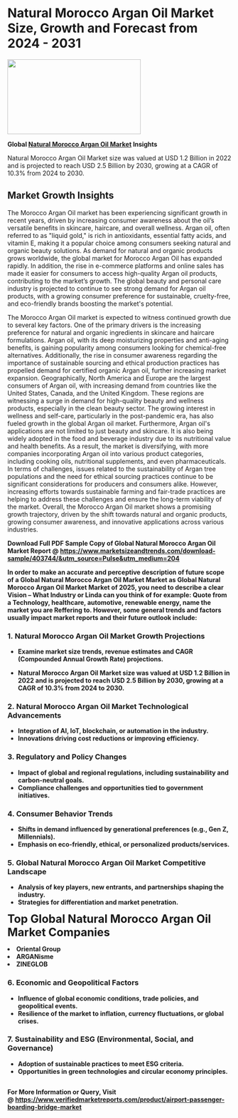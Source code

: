<H1>Natural Morocco Argan Oil Market Size, Growth and Forecast from 2024 - 2031</H1><img class="aligncenter size-medium wp-image-584254" src="https://thirdeyenews.in/wp-content/uploads/2024/09/Global-Market-Research-300x168.jpeg" alt="" width="300" height="168" /><p><strong>Global&nbsp;<a href="https://www.marketsizeandtrends.com/download-sample/403744/&amp;utm_source=Pulse&amp;utm_medium=204">Natural Morocco Argan Oil Market</a> Insights</strong></p><p>Natural Morocco Argan Oil Market size was valued at USD 1.2 Billion in 2022 and is projected to reach USD 2.5 Billion by 2030, growing at a CAGR of 10.3% from 2024 to 2030.</p><p><h2>Market Growth Insights</h2> <p>The Morocco Argan Oil market has been experiencing significant growth in recent years, driven by increasing consumer awareness about the oil’s versatile benefits in skincare, haircare, and overall wellness. Argan oil, often referred to as "liquid gold," is rich in antioxidants, essential fatty acids, and vitamin E, making it a popular choice among consumers seeking natural and organic beauty solutions. As demand for natural and organic products grows worldwide, the global market for Morocco Argan Oil has expanded rapidly. In addition, the rise in e-commerce platforms and online sales has made it easier for consumers to access high-quality Argan oil products, contributing to the market’s growth. The global beauty and personal care industry is projected to continue to see strong demand for Argan oil products, with a growing consumer preference for sustainable, cruelty-free, and eco-friendly brands boosting the market's potential.</p> <p><strong></strong></p> <p>The Morocco Argan Oil market is expected to witness continued growth due to several key factors. One of the primary drivers is the increasing preference for natural and organic ingredients in skincare and haircare formulations. Argan oil, with its deep moisturizing properties and anti-aging benefits, is gaining popularity among consumers looking for chemical-free alternatives. Additionally, the rise in consumer awareness regarding the importance of sustainable sourcing and ethical production practices has propelled demand for certified organic Argan oil, further increasing market expansion. Geographically, North America and Europe are the largest consumers of Argan oil, with increasing demand from countries like the United States, Canada, and the United Kingdom. These regions are witnessing a surge in demand for high-quality beauty and wellness products, especially in the clean beauty sector. The growing interest in wellness and self-care, particularly in the post-pandemic era, has also fueled growth in the global Argan oil market. Furthermore, Argan oil's applications are not limited to just beauty and skincare. It is also being widely adopted in the food and beverage industry due to its nutritional value and health benefits. As a result, the market is diversifying, with more companies incorporating Argan oil into various product categories, including cooking oils, nutritional supplements, and even pharmaceuticals. In terms of challenges, issues related to the sustainability of Argan tree populations and the need for ethical sourcing practices continue to be significant considerations for producers and consumers alike. However, increasing efforts towards sustainable farming and fair-trade practices are helping to address these challenges and ensure the long-term viability of the market. Overall, the Morocco Argan Oil market shows a promising growth trajectory, driven by the shift towards natural and organic products, growing consumer awareness, and innovative applications across various industries.</p> <p><strong></p><p><span class=""><strong>Download Full PDF Sample Copy of Global Natural Morocco Argan Oil Market Report</strong> @ <a href="https://www.marketsizeandtrends.com/download-sample/403744/&amp;utm_source=Pulse&amp;utm_medium=204" target="_blank">https://www.marketsizeandtrends.com/download-sample/403744/&amp;utm_source=Pulse&amp;utm_medium=204</a></span></p><p>In order to make an accurate and perceptive description of future scope of a Global&nbsp;Natural Morocco Argan Oil Market Market as Global&nbsp;Natural Morocco Argan Oil Market Market of 2025, you need to describe a clear Vision &ndash; What Industry or Linda can you think of for example: Quote from a Technology, healthcare, automotive, renewable energy, name the market you are Reffering to. However, some general trends and factors usually impact market reports and their future outlook include:</p><h3>1.&nbsp;<strong>Natural Morocco Argan Oil Market Growth Projections</strong></h3><ul><li>Examine market size trends, revenue estimates and CAGR (Compounded Annual Growth Rate) projections.</li><li><p>Natural Morocco Argan Oil Market size was valued at USD 1.2 Billion in 2022 and is projected to reach USD 2.5 Billion by 2030, growing at a CAGR of 10.3% from 2024 to 2030.</p></li></ul><h3>2.&nbsp;<strong>Natural Morocco Argan Oil Market Technological Advancements</strong></h3><ul><li>Integration of AI, IoT, blockchain, or automation in the industry.</li><li>Innovations driving cost reductions or improving efficiency.</li></ul><h3>3.&nbsp;<strong>Regulatory and Policy Changes</strong></h3><ul><li>Impact of global and regional regulations, including sustainability and carbon-neutral goals.</li><li>Compliance challenges and opportunities tied to government initiatives.</li></ul><h3>4.&nbsp;<strong>Consumer Behavior Trends</strong></h3><ul><li>Shifts in demand influenced by generational preferences (e.g., Gen Z, Millennials).</li><li>Emphasis on eco-friendly, ethical, or personalized products/services.</li></ul><h3>5.&nbsp;<strong>Global Natural Morocco Argan Oil Market Competitive Landscape</strong></h3><ul><li>Analysis of key players, new entrants, and partnerships shaping the industry.</li><li>Strategies for differentiation and market penetration.</li></ul><p data-pm-slice="1 1 []"><span style="color: inherit; font-family: inherit; font-size: 25px;">Top Global Natural Morocco Argan Oil Market Companies</span></p><div class="" data-test-id=""><p><li>Oriental Group</li><li> ARGANisme</li><li> ZINEGLOB</li></p></div><h3>6.&nbsp;<strong>Economic and Geopolitical Factors</strong></h3><ul><li>Influence of global economic conditions, trade policies, and geopolitical events.</li><li>Resilience of the market to inflation, currency fluctuations, or global crises.</li></ul><h3>7.&nbsp;<strong>Sustainability and ESG (Environmental, Social, and Governance)</strong></h3><ul><li>Adoption of sustainable practices to meet ESG criteria.</li><li>Opportunities in green technologies and circular economy principles.</li></ul><h2><strong style="font-size: 14px;">For More Information or Query, Visit @&nbsp;</strong><a style="background-color: #ffffff; font-size: 14px;" href="https://www.marketsizeandtrends.com/report/natural-morocco-argan-oil-market/" target="_blank">https://www.verifiedmarketreports.com/product/airport-passenger-boarding-bridge-market</a></h2>
